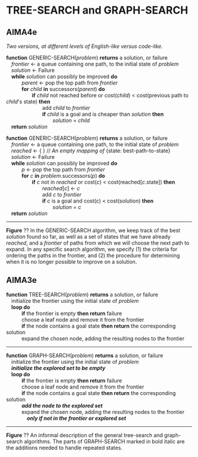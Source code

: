 # TREE-SEARCH and GRAPH-SEARCH


## AIMA4e

_Two versions, at different levels of English-like versus code-like._  

__function__ GENERIC-SEARCH(_problem_) __returns__ a solution, or failure  
&emsp;_frontier_ &larr; a queue containing one path, to the initial state of _problem_  
&emsp;_solution_ &larr; Failure  
&emsp;__while__  _solution_ can possibly be improved __do__  
&emsp;&emsp;&emsp;_parent_ &larr; pop the top path from _frontier_  
&emsp;&emsp;&emsp;__for__ _child_ __in__ successors(_parent_) __do__   
&emsp;&emsp;&emsp;&emsp;&emsp;__if__ _child_ not reached before or cost(_child_) < cost(previous path to _child_'s state) __then__  
&emsp;&emsp;&emsp;&emsp;&emsp;&emsp;&emsp;add _child_ to _frontier_  
&emsp;&emsp;&emsp;&emsp;&emsp;&emsp;&emsp;__if__ _child_ is a goal and is cheaper than _solution_ __then__  
&emsp;&emsp;&emsp;&emsp;&emsp;&emsp;&emsp;&emsp;&emsp;_solution_  =  _child_  
&emsp;__return__ _solution_

__function__ GENERIC-SEARCH(_problem_) __returns__ a solution, or failure  
&emsp;_frontier_ &larr; a queue containing one path, to the initial state of _problem_  
&emsp;_reached_ &larr; { }    // _An empty  mapping of_ {state: best-path-to-state}  
&emsp;_solution_ &larr; Failure  
&emsp;__while__  _solution_ can possibly be improved __do__  
&emsp;&emsp;&emsp;_p_ &larr; pop the top path from _frontier_  
&emsp;&emsp;&emsp;__for__ _c_ __in__ _problem_.successors(_p_) __do__   
&emsp;&emsp;&emsp;&emsp;&emsp;__if__ _c_ not in _reached_ or cost(_c_) < cost(reached[_c_.state]) __then__  
&emsp;&emsp;&emsp;&emsp;&emsp;&emsp;&emsp;_reached_[_c_] &larr; _c_  
&emsp;&emsp;&emsp;&emsp;&emsp;&emsp;&emsp;add _c_ to _frontier_   
&emsp;&emsp;&emsp;&emsp;&emsp;&emsp;&emsp;__if__ _c_ is a goal and cost(c) < cost(solution) __then__  
&emsp;&emsp;&emsp;&emsp;&emsp;&emsp;&emsp;&emsp;&emsp;_solution_  =  _c_  
&emsp;__return__ _solution_

---
__Figure__ ?? In the GENERIC-SEARCH algorithm, we keep track of the best _solution_ found so far, as well as a set of states that we have already _reached_, and a _frontier_ of paths from which we will choose 
the next path to expand.
In any specific search algorithm, we specify (1) the criteria for ordering the paths in the frontier,
and (2) the procedure for determining when it is no longer possible to improve on a solution.


## AIMA3e
__function__ TREE-SEARCH(_problem_) __returns__ a solution, or failure  
&emsp;initialize the frontier using the initial state of _problem_  
&emsp;__loop do__  
&emsp;&emsp;&emsp;__if__ the frontier is empty __then return__ failure  
&emsp;&emsp;&emsp;choose a leaf node and remove it from the frontier  
&emsp;&emsp;&emsp;__if__ the node contains a goal state __then return__ the corresponding solution  
&emsp;&emsp;&emsp;expand the chosen node, adding the resulting nodes to the frontier  

---
__function__ GRAPH-SEARCH(_problem_) __returns__ a solution, or failure  
&emsp;initialize the frontier using the initial state of _problem_  
&emsp;**_initialize the explored set to be empty_**  
&emsp;__loop do__  
&emsp;&emsp;&emsp;__if__ the frontier is empty __then return__ failure  
&emsp;&emsp;&emsp;choose a leaf node and remove it from the frontier  
&emsp;&emsp;&emsp;__if__ the node contains a goal state __then return__ the corresponding solution  
&emsp;&emsp;&emsp;**_add the node to the explored set_**  
&emsp;&emsp;&emsp;expand the chosen node, adding the resulting nodes to the frontier  
&emsp;&emsp;&emsp;&emsp;**_only if not in the frontier or explored set_**

---
__Figure__ ?? An informal description of the general tree\-search and graph\-search algorithms. The parts of GRAPH\-SEARCH marked in bold italic are the additions needed to handle repeated states.
